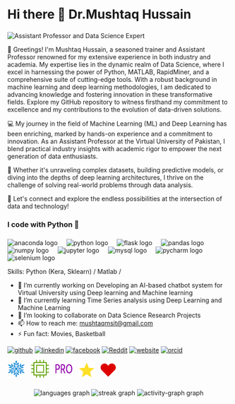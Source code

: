 
<h1 align="left">Hi there 👋 Dr.Mushtaq Hussain</h1>

###
![Assistant Professor and Data Science Expert ](https://github.com/hussain0048/hussain0048/blob/main/Dr%20mUSHTAQ%20hUSSAIN%20(2).png)

👋 Greetings! I'm Mushtaq Hussain, a seasoned trainer and Assistant Professor renowned for my extensive experience in both industry and academia. My expertise lies in the dynamic realm of Data Science, where I excel in harnessing the power of Python, MATLAB, RapidMiner, and a comprehensive suite of cutting-edge tools. With a robust background in machine learning and deep learning methodologies, I am dedicated to advancing knowledge and fostering innovation in these transformative fields. Explore my GitHub repository to witness firsthand my commitment to excellence and my contributions to the evolution of data-driven solutions.

💻 My journey in the field of Machine Learning (ML) and Deep Learning has been enriching, marked by hands-on experience and a commitment to innovation. As an Assistant Professor at the Virtual University of Pakistan, I blend practical industry insights with academic rigor to empower the next generation of data enthusiasts.

🔬 Whether it's unraveling complex datasets, building predictive models, or diving into the depths of deep learning architectures, I thrive on the challenge of solving real-world problems through data analysis.

🚀 Let's connect and explore the endless possibilities at the intersection of data and technology!

###

<h3 align="left">I code with Python 🐍</h3>

###

<div align="left">
  <img src="https://cdn.jsdelivr.net/gh/devicons/devicon/icons/anaconda/anaconda-original.svg" height="40" alt="anaconda logo"  />
  <img width="12" />
  <img src="https://cdn.jsdelivr.net/gh/devicons/devicon/icons/python/python-original.svg" height="40" alt="python logo"  />
  <img width="12" />
  <img src="https://cdn.jsdelivr.net/gh/devicons/devicon/icons/flask/flask-original.svg" height="40" alt="flask logo"  />
  <img width="12" />
  <img src="https://cdn.jsdelivr.net/gh/devicons/devicon/icons/pandas/pandas-original.svg" height="40" alt="pandas logo"  />
  <img width="12" />
  <img src="https://cdn.jsdelivr.net/gh/devicons/devicon/icons/numpy/numpy-original.svg" height="40" alt="numpy logo"  />
  <img width="12" />
  <img src="https://cdn.jsdelivr.net/gh/devicons/devicon/icons/jupyter/jupyter-original.svg" height="40" alt="jupyter logo"  />
  <img width="12" />
  <img src="https://cdn.jsdelivr.net/gh/devicons/devicon/icons/mysql/mysql-original.svg" height="40" alt="mysql logo"  />
  <img width="12" />
  <img src="https://cdn.jsdelivr.net/gh/devicons/devicon/icons/pycharm/pycharm-original.svg" height="40" alt="pycharm logo"  />
  <img width="12" />
  <img src="https://cdn.jsdelivr.net/gh/devicons/devicon/icons/selenium/selenium-original.svg" height="40" alt="selenium logo"  />
</div>

Skills: Python (Kera, Sklearn) / Matlab /

- 🔭 I’m currently working on Developing an AI-based chatbot system for Virtual University using Deep learning and Machine learning 
- 🌱 I’m currently learning Time Series analysis using Deep Learning and Machine Learning 
- 👯 I’m looking to collaborate on  Data Science Research Projects 
- 📫 How to reach me: mushtaqmsit@gmail.com 
- ⚡ Fun fact: Movies, Basketball 


[<img src='https://cdn.jsdelivr.net/npm/simple-icons@3.0.1/icons/github.svg' alt='github' height='40'>](https://github.com/hussain0048)  [<img src='https://cdn.jsdelivr.net/npm/simple-icons@3.0.1/icons/linkedin.svg' alt='linkedin' height='40'>](https://www.linkedin.com/company/90909828/admin/feed/posts/)  [<img src='https://cdn.jsdelivr.net/npm/simple-icons@3.0.1/icons/facebook.svg' alt='facebook' height='40'>](https://www.facebook.com/CourseTeach)  [<img src='https://cdn.jsdelivr.net/npm/simple-icons@3.0.1/icons/reddit.svg' alt='Reddit' height='40'>](https://www.reddit.com/user/hussain0048)  [<img src='https://cdn.jsdelivr.net/npm/simple-icons@3.0.1/icons/icloud.svg' alt='website' height='40'>](https://coursesteach.com/)  [<img src='https://cdn.jsdelivr.net/npm/simple-icons@3.0.1/icons/orcid.svg' alt='orcid' height='40'>]( 0000-0002-7238-7924)  

<a href='https://archiveprogram.github.com/'><img src='https://raw.githubusercontent.com/acervenky/animated-github-badges/master/assets/acbadge.gif' width='40' height='40'></a> <a href='https://docs.github.com/en/developers'><img src='https://raw.githubusercontent.com/acervenky/animated-github-badges/master/assets/devbadge.gif' width='40' height='40'></a> <a href='https://github.com/pricing'><img src='https://raw.githubusercontent.com/acervenky/animated-github-badges/master/assets/pro.gif' width='40' height='40'></a> <a href='https://stars.github.com/'><img src='https://raw.githubusercontent.com/acervenky/animated-github-badges/master/assets/starbadge.gif' width='35' height='35'></a> <a href='https://docs.github.com/en/github/supporting-the-open-source-community-with-github-sponsors'><img src='https://raw.githubusercontent.com/acervenky/animated-github-badges/master/assets/sponsorbadge.gif' width='35' height='35'></a> 

###
<div align="center">
  <img src="https://github-readme-stats.vercel.app/api/top-langs?username=hussain0048&locale=en&hide_title=false&layout=compact&card_width=320&langs_count=5&theme=github_dark&hide_border=true&order=2" height="150" alt="languages graph"  />
  <img src="https://streak-stats.demolab.com?user=hussain0048&locale=en&mode=daily&theme=github_dark&hide_border=true&border_radius=5&order=3" height="150" alt="streak graph"  />
  <img src="https://github-readme-activity-graph.vercel.app/graph?username=hussain0048&radius=16&theme=github-dark&area=true&order=5&hide_border=true" height="300" alt="activity-graph graph"  />
</div>


